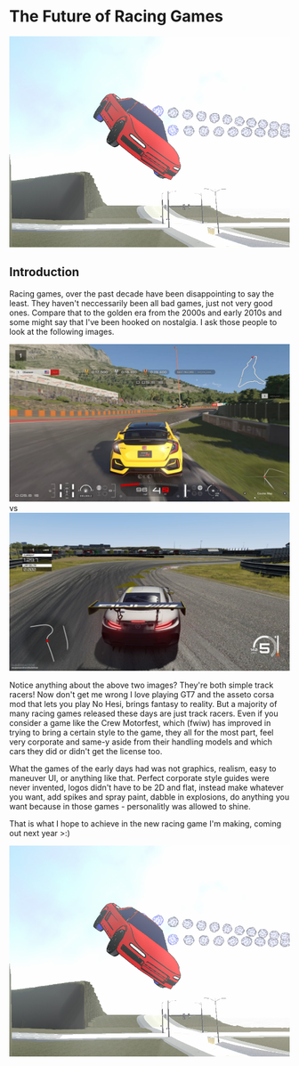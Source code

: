 # The Future of Racing Games 
![Project Image](../assets/carJumping.png)

## Introduction
Racing games, over the past decade have been disappointing to say the least. They haven't neccessarily been all bad games, just not very good ones. Compare that to the golden era from the 2000s and early 2010s and some might say that I've been hooked on nostalgia. I ask those people to look at the following images.

![Detail Image](../assets/civic_gt7.jpg)
vs
![Detail Image](../assets/asseto_corsa.jpg)

Notice anything about the above two images? They're both simple track racers! Now don't get me wrong I love playing GT7 and the asseto corsa mod that lets you play No Hesi, brings fantasy to reality. But a majority of many racing games released these days are just track racers. Even if you consider a game like the Crew Motorfest, which (fwiw) has improved in trying to bring a certain style to the game, they all for the most part, feel very corporate and same-y aside from their handling models and which cars they did or didn't get the license too.

What the games of the early days had was not graphics, realism, easy to maneuver UI, or anything like that. Perfect corporate style guides were never invented, logos didn't have to be 2D and flat, instead make whatever you want, add spikes and spray paint, dabble in explosions, do anything you want because in those games - personalitly was allowed to shine.

That is what I hope to achieve in the new racing game I'm making, coming out next year >:)

![Detail Image](../assets/carJumping.png)